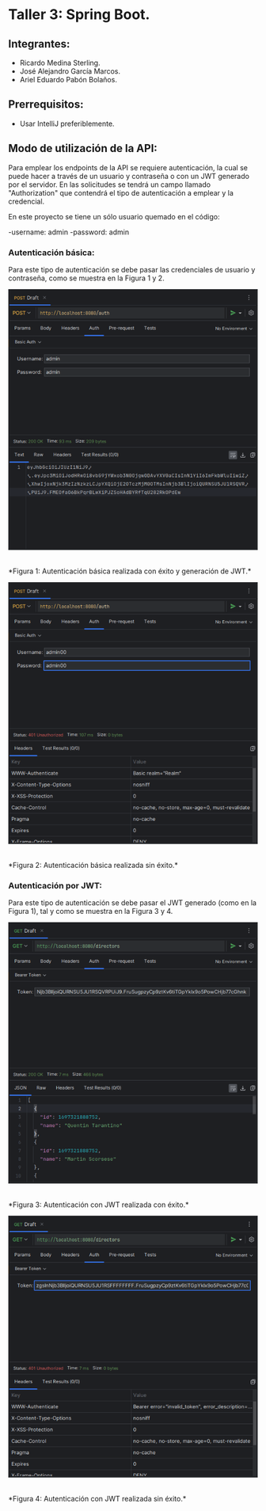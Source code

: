 # Taller 3: Spring Boot.

## Integrantes:

- Ricardo Medina Sterling.
- José Alejandro García Marcos.
- Ariel Eduardo Pabón Bolaños.

## Prerrequisitos:

- Usar IntelliJ preferiblemente.

## Modo de utilización de la API:

Para emplear los endpoints de la API se requiere autenticación, la cual se puede hacer a través de un usuario y contraseña o con un JWT generado por el servidor. En las solicitudes se tendrá un campo llamado "Authorization" que contendrá el tipo de autenticación a emplear y la credencial.

En este proyecto se tiene un sólo usuario quemado en el código:

-username: admin
-password: admin

### Autenticación básica:

Para este tipo de autenticación se debe pasar las credenciales de usuario y contraseña, como se muestra en la Figura 1 y 2.

![BASIC_AUTH_OK](/docs/BASIC_AUTH_OK.png)

<br>
*Figura 1: Autenticación básica realizada con éxito y generación de JWT.*
<br>

![BASIC_AUTH_REJ](/docs/BASIC_AUTH_REJ.png)

<br>
*Figura 2: Autenticación básica realizada sin éxito.*
<br>

### Autenticación por JWT:

Para este tipo de autenticación se debe pasar el JWT generado (como en la Figura 1), tal y como se muestra en la Figura 3 y 4.

![JWT_AUTH_OK](/docs/JWT_AUTH_OK.png)

<br>
*Figura 3: Autenticación con JWT realizada con éxito.*
<br>

![JWT_AUTH_REJ](/docs/JWT_AUTH_REJ.png)

<br>
*Figura 4: Autenticación con JWT realizada sin éxito.*
<br>
